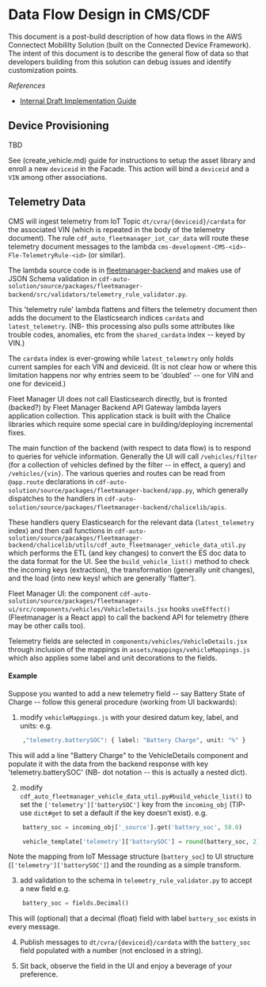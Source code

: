 # Data Flow Design in CMS/CDF

This document is a post-build description of how data flows in the AWS Connectect Mobililty Solution (built on the Connected Device Framework). The intent of this document is to describe the general flow of data so that developers building from this solution can debug issues and identify customization points.

_References_
* [Internal Draft Implementation Guide](https://drive.corp.amazon.com/documents/AWS%20SA%20PMO/SA%20wiki%20files/Solution%20Implementation%20Guide%20Template.docx)

## Device Provisioning

TBD

See (create_vehicle.md) guide for instructions to setup the asset library and enroll a new `deviceid` in the Facade. This action will bind a `deviceid` and a `VIN` among other associations. 

## Telemetry Data

CMS will ingest telemetry from IoT Topic `dt/cvra/{deviceid}/cardata` for the associated VIN (which is repeated in the body of the telemetry document). The rule `cdf_auto_fleetmanager_iot_car_data` will route these telemetry document messages to the lambda `cms-development-CMS-<id>-Fle-TelemetryRule-<id>` (or similar).

The lambda source code is in [fleetmanager-backend](cdf-auto-solution/source/packages/fleetmanager-backend/src/cdf_auto_fleetmanager_telemetry_rule.py) and makes use of JSON Schema validation in `cdf-auto-solution/source/packages/fleetmanager-backend/src/validators/telemetry_rule_validator.py`.

This 'telemetry rule' lambda flattens and filters the telemetry document then adds the document to the Elasticsearch indices `cardata` and `latest_telemetry`. (NB- this processing also pulls some attributes like trouble codes, anomalies, etc from the `shared_cardata` index -- keyed by VIN.)

The `cardata` index is ever-growing while `latest_telemetry` only holds current samples for each VIN and deviceid. (It is not clear how or where this limitation happens nor why entries seem to be 'doubled' -- one for VIN and one for deviceid.)

Fleet Manager UI does not call Elasticsearch directly, but is fronted (backed?) by Fleet Manager Backend API Gateway lambda layers application collection. This application stack is built with the Chalice libraries which require some special care in building/deploying incremental fixes.

The main function of the backend (with respect to data flow) is to respond to queries for vehicle information. Generally the UI will call `/vehicles/filter` (for a collection of vehicles defined by the filter -- in effect, a query) and `/vehicles/{vin}`.  The various queries and routes can be read from `@app.route` declarations in `cdf-auto-solution/source/packages/fleetmanager-backend/app.py`, which generally dispatches to the handlers in `cdf-auto-solution/source/packages/fleetmanager-backend/chalicelib/apis`.

These handlers query Elasticsearch for the relevant data (`latest_telemetry` index) and then call functions in `cdf-auto-solution/source/pacakges/fleetmanager-backend/chalicelib/utils/cdf_auto_fleetmanager_vehicle_data_util.py` which performs the ETL (and key changes) to convert the ES doc data to the data format for the UI.  See the `build_vehicle_list()` method to check the incoming keys (extraction), the transformation (generally unit changes), and the load (into new keys! which are generally 'flatter').

Fleet Manager UI: the component `cdf-auto-solution/source/packages/fleetmanager-ui/src/components/vehicles/VehicleDetails.jsx` hooks `useEffect()` (Fleetmanager is a React app) to call the backend API for telemetry (there may be other calls too).

Telemetry fields are selected in `components/vehicles/VehicleDetails.jsx` through inclusion of the mappings in `assets/mappings/vehicleMappings.js` which also applies some label and unit decorations to the fields.

#### Example

Suppose you wanted to add a new telemetry field -- say Battery State of Charge -- follow this general procedure (working from UI backwards):

1. modify `vehicleMappings.js` with your desired datum key, label, and units:
e.g.

```python
    ,"telemetry.batterySOC": { label: "Battery Charge", unit: "%" }
```

This will add a line "Battery Charge" to the VehicleDetails component and populate it with the data from the backend response with key 'telemetry.batterySOC' (NB- dot notation -- this is actually a nested dict).

2. modify `cdf_auto_fleetmanager_vehicle_data_util.py#build_vehicle_list()` to set the `['telemetry']['batterySOC']` key from the `incoming_obj` (TIP- use `dict#get` to set a default if the key doesn't exist).
e.g.

```python
    battery_soc = incoming_obj['_source'].get('battery_soc', 50.0)

    vehicle_template['telemetry']['batterySOC'] = round(battery_soc, 2)
```

Note the mapping from IoT Message structure (`battery_soc`) to UI structure (`['telemetry']['batterySOC']`) and the rounding as a simple transform.

3. add validation to the schema in `telemetry_rule_validator.py` to accept a new field
e.g.

```python
    battery_soc = fields.Decimal()
```

This will (optional) that a decimal (float) field with label `battery_soc` exists in every message.

4. Publish messages to `dt/cvra/{deviceid}/cardata` with the `battery_soc` field populated with a number (not enclosed in a string).

5. Sit back, observe the field in the UI and enjoy a beverage of your preference.
